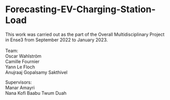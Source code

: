 # Forecasting-EV-Charging-Station-Load

This work was carried out as the part of the Overall Multidisciplinary Project in Ense3 from September 2022 to January 2023.\
<br/>
Team:\
Oscar Wahlström\
Camille Fournier\
Yann Le Floch\
Anujraaj Gopalsamy Sakthivel

Supervisors:\
Manar Amayri\
Nana Kofi Baabu Twum Duah
